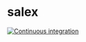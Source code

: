 # salex
[![Continuous integration](https://github.com/dee4is/salex/actions/workflows/checks.yml/badge.svg?branch=release)](https://github.com/dee4is/salex/actions/workflows/checks.yml)
